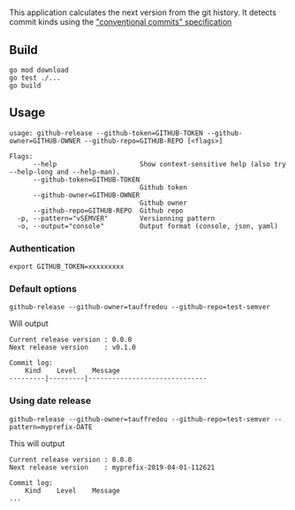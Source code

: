 # 

This application calculates the next version from the git history.
It detects commit kinds using the ["conventional commits" specification](https://www.conventionalcommits.org/)

## Build
```
go mod download
go test ./...
go build
```

## Usage

```
usage: github-release --github-token=GITHUB-TOKEN --github-owner=GITHUB-OWNER --github-repo=GITHUB-REPO [<flags>]

Flags:
      --help                     Show context-sensitive help (also try --help-long and --help-man).
      --github-token=GITHUB-TOKEN  
                                 Github token
      --github-owner=GITHUB-OWNER  
                                 Github owner
      --github-repo=GITHUB-REPO  Github repo
  -p, --pattern="vSEMVER"        Versionning pattern
  -o, --output="console"         Output format (console, json, yaml)

```

### Authentication

```
export GITHUB_TOKEN=xxxxxxxxx
```

### Default options
```
github-release --github-owner=tauffredou --github-repo=test-semver
```

Will output 
```
Current release version	: 0.0.0
Next release version	: v0.1.0

Commit log:
    Kind    Level    Message
---------|---------|------------------------------
```

### Using date release
```
github-release --github-owner=tauffredou --github-repo=test-semver --pattern=myprefix-DATE
```
This will output
```
Current release version	: 0.0.0
Next release version	: myprefix-2019-04-01-112621

Commit log:
    Kind    Level    Message
...
```

